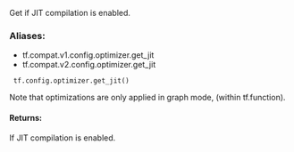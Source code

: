 Get if JIT compilation is enabled.
### Aliases:
- tf.compat.v1.config.optimizer.get_jit
- tf.compat.v2.config.optimizer.get_jit

```
 tf.config.optimizer.get_jit()
```
Note that optimizations are only applied in graph mode, (within tf.function).
#### Returns:
If JIT compilation is enabled.
